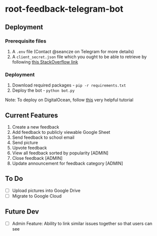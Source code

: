 # root-feedback-telegram-bot

## Deployment

### Prerequisite files

1. A `.env` file (Contact @seancze on Telegram for more details)
2. A `client_secret.json` file which you ought to be able to retrieve by following [this StackOverflow link](https://stackoverflow.com/questions/40136699/using-google-api-for-python-where-do-i-get-the-client-secrets-json-file-from)

### Deployment

1. Download required packages - `pip -r requirements.txt`
2. Deploy the bot - `python bot.py`

Note: To deploy on DigitalOcean, follow [this](https://www.infotelbot.com/2020/12/Host-Telegram-Bot-on-Digital-Ocean.html) very helpful tutorial

## Current Features

1. Create a new feedback
2. Add feedback to publicly viewable Google Sheet
3. Send feedback to school email
4. Send picture
5. Upvote feedback
6. View all feedback sorted by popularity [ADMIN]
7. Close feedback [ADMIN]
8. Update announcement for feedback category [ADMIN]

## To Do

- [ ] Upload pictures into Google Drive
- [ ] Migrate to Google Cloud

## Future Dev

- [ ] Admin Feature: Ability to link similar issues together so that users can see
